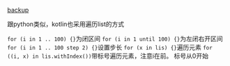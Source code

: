 [backup](https://www.cnblogs.com/acha/articles/12302201.html)

跟python类似，kotlin也采用遍历list的方式

`for (i in 1 .. 100) {}`为闭区间
`for (i in 1 until 100) {}`为左闭右开区间
`for (i in 1 .. 100 step 2) {}`设置步长
`for (x in lis) {}`遍历元素
`for ((i, x) in lis.withIndex())`带标号遍历元素，注意i在前。 标号从0开始